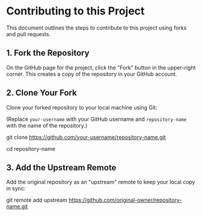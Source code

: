 # Contributing to this Project

This document outlines the steps to contribute to this project using forks and pull requests.


## 1. Fork the Repository

On the GitHub page for the project, click the "Fork" button in the upper-right corner. This creates a copy of the repository in your GitHub account.


## 2. Clone Your Fork

Clone your forked repository to your local machine using Git:

(Replace `your-username` with your GitHub username and `repository-name` with the name of the repository.)

git clone https://github.com/your-username/repository-name.git

cd repository-name



## 3. Add the Upstream Remote

Add the original repository as an "upstream" remote to keep your local copy in sync:

git remote add upstream https://github.com/original-owner/repository-name.git
